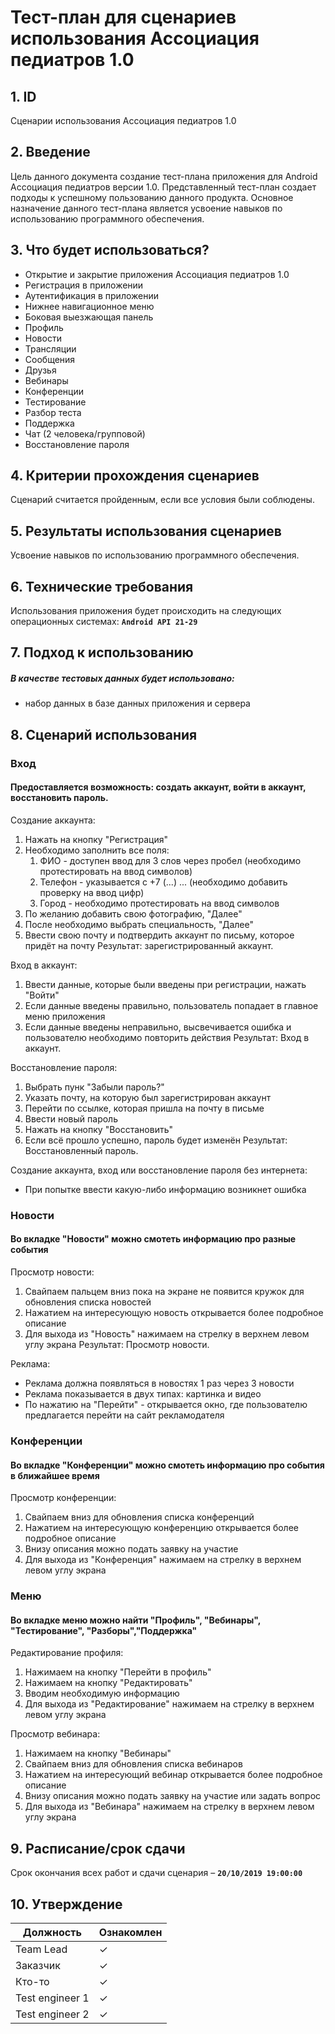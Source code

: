 # Тест-план для сценариев использования Ассоциация педиатров 1.0

## 1. ID
Сценарии использования Ассоциация педиатров 1.0

## 2. Введение
Цель данного документа создание тест-плана приложения для Android Ассоциация педиатров версии 1.0. 
Представленный тест-план создает подходы к успешному пользованию данного продукта. 
Основное назначение данного тест-плана является усвоение навыков по использованию программного обеспечения. 

## 3. Что будет использоваться?
* Открытие и закрытие приложения Ассоциация педиатров 1.0
* Регистрация в приложении
* Аутентификация в приложении
* Нижнее навигационное меню
* Боковая выезжающая панель
* Профиль
* Новости
* Трансляции
* Сообщения
* Друзья
* Вебинары
* Конференции
* Тестирование
* Разбор теста
* Поддержка
* Чат (2 человека/групповой)
* Восстановление пароля

## 4. Критерии прохождения сценариев
Сценарий считается пройденным, если все условия были соблюдены.

## 5. Результаты использования сценариев
Усвоение навыков по использованию программного обеспечения. 

## 6. Технические требования
Использования приложения будет происходить на следующих операционных системах: **`Android API 21-29`**

## 7. Подход к использованию
##### В качестве тестовых данных будет использовано:
* набор данных в базе данных приложения и сервера

## 8. Сценарий использования
### Вход
#### Предоставляется возможность: создать аккаунт, войти в аккаунт, восстановить пароль. 
Создание аккаунта:
1. Нажать на кнопку "Регистрация"
2. Необходимо заполнить все поля: 
   1. ФИО - доступен ввод для 3 слов через пробел (необходимо протестировать на ввод символов)
   2. Телефон - указывается с +7 (...) ... (необходимо добавить проверку на ввод цифр)
   3. Город - необходимо протестировать на ввод символов
3. По желанию добавить свою фотографию, "Далее" 
4. После необходимо выбрать специальность, "Далее"
5. Ввести свою почту и подтвердить аккаунт по письму, которое придёт на почту
Результат: зарегистрированный аккаунт.

Вход в аккаунт:
1. Ввести данные, которые были введены при регистрации, нажать "Войти"
2. Если данные введены правильно, пользователь попадает в главное меню приложения
3. Если данные введены неправильно, высвечивается ошибка и пользователю необходимо повторить действия
Результат: Вход в аккаунт.

Восстановление пароля:
1. Выбрать пунк "Забыли пароль?"
2. Указать почту, на которую был зарегистрирован аккаунт
3. Перейти по ссылке, которая пришла на почту в письме
4. Ввести новый пароль
5. Нажать на кнопку "Восстановить"
6. Если всё прошло успешно, пароль будет изменён
Результат: Восстановленный пароль.

Создание аккаунта, вход или восстановление пароля без интернета:
- При попытке ввести какую-либо информацию возникнет ошибка

### Новости
#### Во вкладке "Новости" можно смотеть информацию про разные события 
Просмотр новости:
1. Свайпаем пальцем вниз пока на экране не появится кружок для обновления списка новостей
2. Нажатием на интересующую новость открывается более подробное описание
3. Для выхода из "Новость" нажимаем на стрелку в верхнем левом углу экрана
Результат: Просмотр новости.

Реклама:
* Реклама должна появляться в новостях 1 раз через 3 новости
* Реклама показывается в двух типах: картинка и видео
* По нажатию на "Перейти" - открывается окно, где пользователю предлагается перейти на сайт рекламодателя

### Конференции
#### Во вкладке "Конференции" можно смотеть информацию про события в ближайшее время
Просмотр конференции:
1. Свайпаем вниз для обновления списка конференций
2. Нажатием на интересующую конференцию открывается более подробное описание
3. Внизу описания можно подать заявку на участие
4. Для выхода из "Конференция" нажимаем на стрелку в верхнем левом углу экрана

### Меню
#### Во вкладке меню можно найти "Профиль", "Вебинары", "Тестирование", "Разборы","Поддержка"
Редактирование профиля:
1. Нажимаем на кнопку "Перейти в профиль"
2. Нажимаем на кнопку "Редактировать"
3. Вводим необходимую информацию
4. Для выхода из "Редактирование" нажимаем на стрелку в верхнем левом углу экрана

Просмотр вебинара:
1. Нажимаем на кнопку "Вебинары"
2. Свайпаем вниз для обновления списка вебинаров
3. Нажатием на интересующий вебинар открывается более подробное описание
4. Внизу описания можно подать заявку на участие или задать вопрос
5. Для выхода из "Вебинара" нажимаем на стрелку в верхнем левом углу экрана 

## 9. Расписание/срок сдачи
Срок окончания всех работ и сдачи сценария – **`20/10/2019 19:00:00`**

## 10. Утверждение
Должность       |Ознакомлен
----------------|----------|
Team Lead	    |✓         |
Заказчик        |✓         |
Кто-то          |✓         |	
Test engineer 1 |✓         |	
Test engineer 2 |✓         |	

